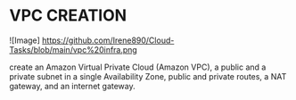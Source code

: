 # VPC CREATION

![Image] https://github.com/Irene890/Cloud-Tasks/blob/main/vpc%20infra.png

create an Amazon Virtual Private Cloud (Amazon VPC), a public and a private subnet in a single Availability Zone, public and private routes, a NAT gateway, and an internet gateway.



